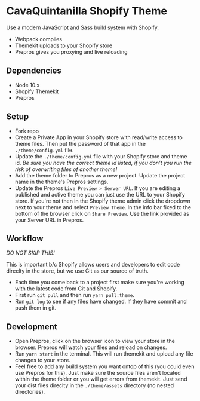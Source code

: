 # CavaQuintanilla Shopify Theme

Use a modern JavaScript and Sass build system with Shopify.

- Webpack compiles
- Themekit uploads to your Shopify store
- Prepros gives you proxying and live reloading

## Dependencies

- Node 10.x
- Shopify Themekit
- Prepros

## Setup

- Fork repo
- Create a Private App in your Shopify store with read/write access to theme files. Then put the password of that app in the `./theme/config.yml` file.
- Update the `./theme/config.yml` file with your Shopify store and theme id. _Be sure you have the correct theme id listed, if you don't you run the risk of overwriting files of another theme!_
- Add the theme folder to Prepros as a new project. Update the project name in the theme's Prepros settings.
- Update the Prepros `Live Preview > Server URL`. If you are editing a published and active theme you can just use the URL to your Shopify store. If you're not then in the Shopify theme admin click the dropdown next to your theme and select `Preview Theme`. In the info bar fixed to the bottom of the browser click on `Share Preview`. Use the link provided as your Server URL in Prepros.

## Workflow

_DO NOT SKIP THIS!_

This is important b/c Shopify allows users and developers to edit code direclty in the store, but we use Git as our source of truth.

- Each time you come back to a project first make sure you're working with the latest code from Git and Shopify.
- First run `git pull` and then run `yarn pull:theme`.
- Run `git log` to see if any files have changed. If they have commit and push them in git.

## Development

- Open Prepros, click on the browser icon to view your store in the browser. Prepros will watch your files and reload on changes.
- Run `yarn start` in the terminal. This will run themekit and upload any file changes to your store.
- Feel free to add any build system you want ontop of this (you could even use Prepros for this). Just make sure the source files aren't located within the theme folder or you will get errors from themekit. Just send your dist files direclty in the `./theme/assets` directory (no nested directories).
